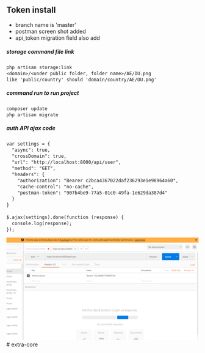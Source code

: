 ## Token install

- branch name is 'master'
- postman screen shot added
- api_token migration field also add

##### storage command file link
```
php artisan storage:link
<domain>/<under public folder, folder name>/AE/DU.png
like 'public/country' should 'domain/country/AE/DU.png'
```
##### command run to run project

```
composer update
php artisan migrate
```



##### auth API ajax code

```
var settings = {
  "async": true,
  "crossDomain": true,
  "url": "http://localhost:8000/api/user",
  "method": "GET",
  "headers": {
    "authorization": "Bearer c2bca4367022daf236293e1e98964a60",
    "cache-control": "no-cache",
    "postman-token": "907b4be9-77a5-01c0-49fa-1e629da387d4"
  }
}

$.ajax(settings).done(function (response) {
  console.log(response);
});
```

![Alt text](/postman.png?raw=true "Permission change to write read")# extra-core
